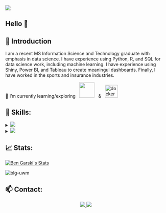 <img src="https://github.com/blg-uwm/blg-uwm/blob/master/banner.jpg">

## Hello 👋

## 📍 Introduction
I am a recent MS Information Science and Technology graduate with emphasis in data science. I have experience using Python, R, and SQL for data science work, including machine learning. I have experience using Shiny, Power BI, and Tableau to create meaningul dashboards. Finally, I have worked in the sports and insurance industries.


🌱 I’m currently learning/exploring &nbsp; <img src="https://github.com/blg-uwm/blg-uwm/blob/master/julia-language.svg" width = "48"> &nbsp; & &nbsp; <img src="https://devicons.github.io/devicon/devicon.git/icons/docker/docker-original-wordmark.svg" alt="docker" width="40" height="40"/>


## 🚀 Skills:

<details>
<summary><img src="https://img.shields.io/badge/python-%233776AB.svg?&style=flat-square&logo=python&logoColor=white"></summary>

+ [<img src="https://github.com/blg-uwm/blg-uwm/blob/master/pandas.svg" width = "48">](https://pandas.pydata.org/) 
+ [<img src="https://github.com/blg-uwm/blg-uwm/blob/master/scikit-learn.svg" width = "48">](https://scikit-learn.org/stable/) 
+ [<img src="https://github.com/blg-uwm/blg-uwm/blob/master/numpy.svg" width = "48">](https://numpy.org/) 
+ [<img src="https://github.com/blg-uwm/blg-uwm/blob/master/jupyter.svg" width = "48">](https://jupyter.org/) 
</details>

<details>
<summary><img src="https://img.shields.io/badge/r-%23276DC3.svg?&style=for-the-badge&logo=r&logoColor=white" /></summary>
  
+ [<img src="https://github.com/blg-uwm/blg-uwm/blob/master/shiny.svg" width = "48">](https://shiny.rstudio.com/) 
+ [<img src="https://github.com/blg-uwm/blg-uwm/blob/master/tidyverse.svg" width = "48">](https://www.tidyverse.org/) 
+ [<img src="https://github.com/blg-uwm/blg-uwm/blob/master/RStudio.svg" width = "48">](https://rstudio.com/) 
</details>

## 📈 Stats:
[![Ben Garski's Stats](https://github-readme-stats.vercel.app/api?username=blg-uwm&theme=chartreuse-dark&show_icons=true&count_private=true&hide=prs,issues,contribs)](https://github.com/anuraghazra/github-readme-stats)

<p align="left"> <img src="https://komarev.com/ghpvc/?username=blg-uwm" alt="blg-uwm" /> </p>

## 📫 Contact:

<p align='center'>
  <a href="https://www.linkedin.com/in/ben-garski/">
  <img src="https://img.shields.io/badge/linkedin-%230077B5.svg?&style=for-the-badge&logo=linkedin&logoColor=white" />
  </a>
  <a href="mailto:ben.garski@outlook.com">
  <img src="https://img.shields.io/badge/Microsoft%20Outlook-0078D4?logo=microsoft-outlook&logoColor=white&style=for-the-badge" />
  </a>
</p>



